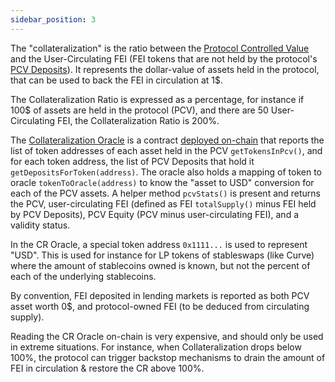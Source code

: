```yaml
---
sidebar_position: 3
---
```

The "collateralization" is the ratio between the [Protocol Controlled Value](PCVManagement.md) and the User-Circulating FEI (FEI tokens that are not held by the protocol's [PCV Deposits](PCVDeposits.md)). It represents the dollar-value of assets held in the protocol, that can be used to back the FEI in circulation at 1$.

The Collateralization Ratio is expressed as a percentage, for instance if 100$ of assets are held in the protocol (PCV), and there are 50 User-Circulating FEI, the Collateralization Ratio is 200%.

The [Collateralization Oracle]([aaaa](https://github.com/fei-protocol/fei-protocol-core/blob/develop/contracts/oracle/collateralization/CollateralizationOracle.sol)) is a contract [deployed on-chain](https://etherscan.io/address/0xFF6f59333cfD8f4Ebc14aD0a0E181a83e655d257) that reports the list of token addresses of each asset held in the PCV `getTokensInPcv()`, and for each token address, the list of PCV Deposits that hold it `getDepositsForToken(address)`. The oracle also holds a mapping of token to oracle `tokenToOracle(address)` to know the "asset to USD" conversion for each of the PCV assets. A helper method `pcvStats()` is present and returns the PCV, user-circulating FEI (defined as FEI `totalSupply()` minus FEI held by PCV Deposits), PCV Equity (PCV minus user-circulating FEI), and a validity status.

In the CR Oracle, a special token address `0x1111...` is used to represent "USD". This is used for instance for LP tokens of stableswaps (like Curve) where the amount of stablecoins owned is known, but not the percent of each of the underlying stablecoins.

By convention, FEI deposited in lending markets is reported as both PCV asset worth 0$, and protocol-owned FEI (to be deduced from circulating supply).

Reading the CR Oracle on-chain is very expensive, and should only be used in extreme situations. For instance, when Collateralization drops below 100%, the protocol can trigger backstop mechanisms to drain the amount of FEI in circulation & restore the CR above 100%.

